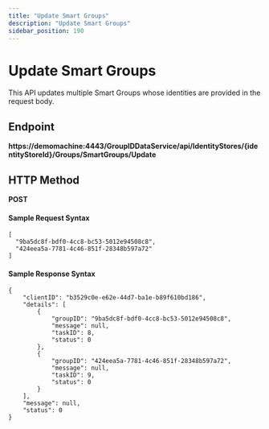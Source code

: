 ```yaml
---
title: "Update Smart Groups"
description: "Update Smart Groups"
sidebar_position: 190
---
```


# Update Smart Groups

This API updates multiple Smart Groups whose identities are provided in the request body.

## Endpoint

**https://demomachine:4443/GroupIDDataService/api/IdentityStores/{identityStoreId}/Groups/SmartGroups/Update**

## HTTP Method

**POST**

#### Sample Request Syntax

```
[
  "9ba5dc8f-bdf0-4cc8-bc53-5012e94508c8",
  "424eea5a-7781-4c46-851f-28348b597a72"
]
```

#### Sample Response Syntax

```
{
    "clientID": "b3529c0e-e62e-44d7-ba1e-b89f610bd186",
    "details": [
        {
            "groupID": "9ba5dc8f-bdf0-4cc8-bc53-5012e94508c8",
            "message": null,
            "taskID": 8,
            "status": 0
        },
        {
            "groupID": "424eea5a-7781-4c46-851f-28348b597a72",
            "message": null,
            "taskID": 9,
            "status": 0
        }
    ],
    "message": null,
    "status": 0
}
```

